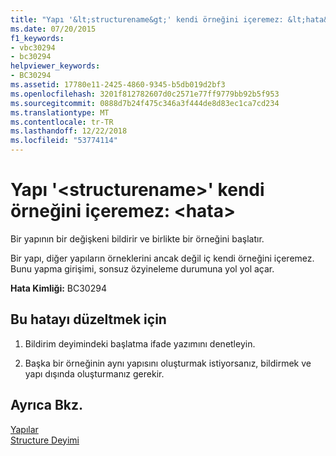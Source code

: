 ```yaml
---
title: "Yapı '&lt;structurename&gt;' kendi örneğini içeremez: &lt;hata&gt;"
ms.date: 07/20/2015
f1_keywords:
- vbc30294
- bc30294
helpviewer_keywords:
- BC30294
ms.assetid: 17780e11-2425-4860-9345-b5db019d2bf3
ms.openlocfilehash: 3201f812782607d0c2571e77ff9779bb92b5f953
ms.sourcegitcommit: 0888d7b24f475c346a3f444de8d83ec1ca7cd234
ms.translationtype: MT
ms.contentlocale: tr-TR
ms.lasthandoff: 12/22/2018
ms.locfileid: "53774114"
---
```

# <a name="structure-ltstructurenamegt-cannot-contain-an-instance-of-itself-lterrorgt"></a>Yapı '&lt;structurename&gt;' kendi örneğini içeremez: &lt;hata&gt;
Bir yapının bir değişkeni bildirir ve birlikte bir örneğini başlatır.  
  
 Bir yapı, diğer yapıların örneklerini ancak değil iç kendi örneğini içeremez. Bunu yapma girişimi, sonsuz özyineleme durumuna yol yol açar.  
  
 **Hata Kimliği:** BC30294  
  
## <a name="to-correct-this-error"></a>Bu hatayı düzeltmek için  
  
1.  Bildirim deyimindeki başlatma ifade yazımını denetleyin.  
  
2.  Başka bir örneğinin aynı yapısını oluşturmak istiyorsanız, bildirmek ve yapı dışında oluşturmanız gerekir.  
  
## <a name="see-also"></a>Ayrıca Bkz.  
 [Yapılar](../../visual-basic/programming-guide/language-features/data-types/structures.md)  
 [Structure Deyimi](../../visual-basic/language-reference/statements/structure-statement.md)
